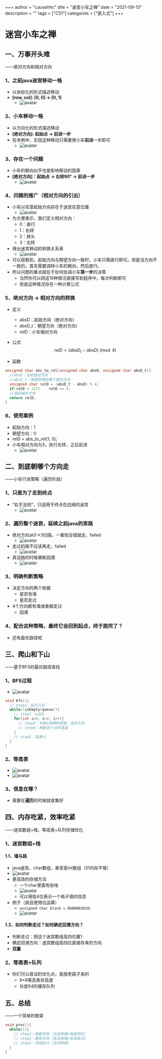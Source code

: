 +++
author = "causehhc"
title = "迷宫小车之禅"
date = "2021-09-13"
description = ""
tags = ["C51"]
categories = ["嵌入式"]
+++

# 迷宫小车之禅

## 一、万事开头难

——绝对方向和相对方向

### 1、之前java迷宫移动一格

- 以坐标化的形式描述移动
- **[row, col]: [0, 0] -> [0, 1]**
  - ![avatar](https://markdown-1305234562.cos.ap-chongqing.myqcloud.com/lab/2021/09/20210913141526.jpg)

### 2、小车移动一格

- 以方向化的形式描述移动
- **[绝对方向]: 起始点 -> 前进一步**
- 在本例中，实现这种移动只需要使小车**前进**一步即可
  - ![avatar](https://markdown-1305234562.cos.ap-chongqing.myqcloud.com/lab/2021/09/20210913141532.jpg)

### 3、存在一个问题

- 小车的朝向似乎也是影响移动的因素
- **[绝对方向]：起始点 -> 右转90° -> 前进一步**
  - ![avatar](https://markdown-1305234562.cos.ap-chongqing.myqcloud.com/lab/2021/09/20210913141538.jpg)

### 4、问题的推广（相对方向的引出）

- 小车以任意起始方向存在于迷宫任意位置
  - ![avatar](https://markdown-1305234562.cos.ap-chongqing.myqcloud.com/lab/2021/09/20210913141541.jpg)
- 为方便表示，我们定义相对方向：
  - 0：直行
  - 1：右转
  - 2：掉头
  - 3：左转
- 得出迷宫移动的转换关系表
  - ![avatar](https://markdown-1305234562.cos.ap-chongqing.myqcloud.com/lab/2021/09/20210913141545.jpg)
- 可以观察到，起始方向与期望方向一致时，小车只需直行即可。但是当方向不一致的，首先需要调转小车的朝向，然后直行。
- 所以问题的重点就在于如何协调小车**第一步**的决策
  - 当然你可以把这16种情况直接写到程序中，每次判断即可
  - 但是这种情况存在一种计算公式

### 5、绝对方向 -> 相对方向的转换

- 定义

  - absD：起始方向（绝对方向）
  - absD_t：期望方向（绝对方向）
  - relD：小车相对方向

- 公式
  $$
  relD=(absD_t-absD)\pmod4
  $$

- 函数

```c
unsigned char abs_to_rel(unsigned char absD, unsigned char absD_t){
  //absD：当前绝对方向
  //absD_t：期望转换到哪个绝对方向
  unsigned char relD = (absD_t - absD) % 4;
  if(relD > 127)	relD += 4;
  //返回相对方向
  return relD;
}
```

### 6、使用案例

- 起始方向：1
- 期望方向：0
- relD = abs_to_rel(1, 0);
- 小车相对方向为3，执行左转，之后前进
  - ![avatar](https://markdown-1305234562.cos.ap-chongqing.myqcloud.com/lab/2021/09/20210913141551.jpg)

## 二、到底朝哪个方向走

——小车行进策略（遍历阶段）

### 1、只是为了走到终点

- “右手法则”，只适用于终点在边缘的迷宫
  - ![avatar](https://markdown-1305234562.cos.ap-chongqing.myqcloud.com/lab/2021/09/20210913141555.jpg)

### 2、遍历整个迷宫，延续之前java的思路

- 绝对方向从0->3扫描，一看到没墙就走，failed
  - ![avatar](https://markdown-1305234562.cos.ap-chongqing.myqcloud.com/lab/2021/09/20210913141559.jpg)
- 走过的路不应该再走，failed
  - ![avatar](https://markdown-1305234562.cos.ap-chongqing.myqcloud.com/lab/2021/09/20210913141612.jpg)
- 真没路的时候果断回溯
  - ![avatar](https://markdown-1305234562.cos.ap-chongqing.myqcloud.com/lab/2021/09/20210913141603.jpg)

### 3、明确判断策略

- 决定方向的两个依据
  - 是否有墙
  - 是否走过
- 4个方向都有墙或者都走过
  - 回溯

### 4、配合这种策略，最终它会回到起点，终于跑完了？

- 还有最优路径呢

## 三、爬山和下山

——基于BFS的最优路径查找

### 1、BFS过程

- ![avatar](https://markdown-1305234562.cos.ap-chongqing.myqcloud.com/lab/2021/09/20210913141620.jpg)

```c
void bfs(){
  // step1：起点入队
  while(!isEmpty(queue)){
    // step2：a出队
    for(int i=0; i<4; i++){
      // step3：判断a周围的信息，依次入队
      // step4：刷新这个点的高度  
    }
    // step5：高度+1
  }
}
```

### 2、等高表

- ![avatar](https://markdown-1305234562.cos.ap-chongqing.myqcloud.com/lab/2021/09/20210913141623.jpg)
- ![avatar](https://markdown-1305234562.cos.ap-chongqing.myqcloud.com/lab/2021/09/20210913141628.jpg)

### 3、信息在哪？

- 需要在**遍历**的时候就收集好

## 四、内存吃紧，效率吃紧

——迷宫数组+栈、等高表+队列存储优化

### 1、迷宫数组+栈

#### 1.1、墙与路

- java迷宫，char数组，甚至是int数组（51内存不够）  
- ![avatar](https://markdown-1305234562.cos.ap-chongqing.myqcloud.com/lab/2021/09/20210913141635.jpg)
- 更高效的存储方法
  - 一个char里面有些啥
  - ![avatar](https://markdown-1305234562.cos.ap-chongqing.myqcloud.com/lab/2021/09/20210913141638.jpg)
  - 可以用低4位表示一个格子墙的信息
- 例子（疯狂使用位运算）
  - `unsigned char block = 0b00001010;`
  - ![avatar](https://markdown-1305234562.cos.ap-chongqing.myqcloud.com/lab/2021/09/20210913141642.jpg)

#### 1.2、如何判断走过？如何确定回溯方向？

- 判断走过：把这个迷宫数组高四位置1
- 确定回溯方向：迷宫数组高四位直接存来的方向
- **双赢**

### 2、等高表+队列

- 你们可以尝试的优化点，我按老路子来的
  - 8*8等高表存高度
  - 长度64的缓存队列

## 五、总结

——一个简单的框架

```c
void proc(){
  while(1){
    // step1：刷新信息（方向转换+高低四位）
    // step2：确定方向（有没有墙+走没有过）
    // step3：开始执行（方向转换）
  }
}
```

